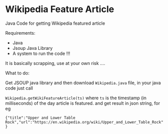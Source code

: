 # Wikipedia Feature Article
Java Code for getting Wikipedia featured article

Requirements:

* Java
* Jsoup Java Library
* A system to run the code !!!

It is basically scrapping, use at your own risk ....

What to do:


Get JSOUP java library and then download `Wikipedia.java` file, in your java code just call

`Wikipedia.getWikiFeatureArticle(ts)` where `ts` is the timestamp (in milliseconds) of the day article is featured.
and get result in json string, for eg

`{"title":"Upper and Lower Table Rock","url":"https://en.wikipedia.org/wiki/Upper_and_Lower_Table_Rock"}`
